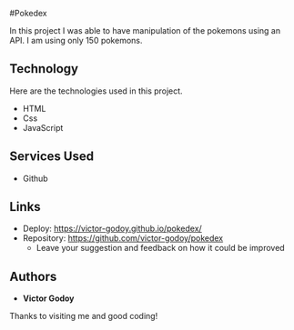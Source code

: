 
#Pokedex



In this project I was able to have manipulation of the pokemons using an API. I am using only 150 pokemons.


## Technology 

Here are the technologies used in this project.

* HTML 
* Css
* JavaScript

## Services Used

* Github

## Links
  - Deploy: https://victor-godoy.github.io/pokedex/
  - Repository: https://github.com/victor-godoy/pokedex
    - Leave your suggestion and feedback on how it could be improved 



  ## Authors

  * **Victor Godoy** 


  Thanks to visiting me and good coding!
